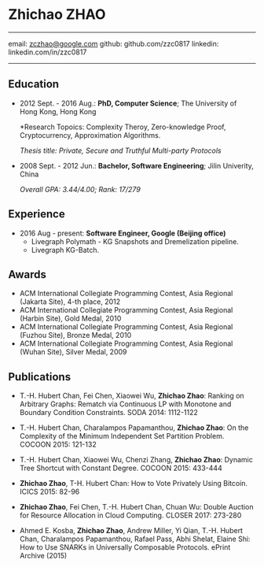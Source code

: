 Zhichao ZHAO
============

---------   --------------------------
email:      zczhao@google.com
github:     github.com/zzc0817
linkedin:   linkedin.com/in/zzc0817
---------   --------------------------

Education
---------
* 2012 Sept. - 2016 Aug.:
  **PhD, Computer Science**; The University of Hong Kong, Hong Kong

  *Research Topoics: Complexity Theroy, Zero-knowledge Proof, Cryptocurrency, Approximation Algorithms.

  *Thesis title: Private, Secure and Truthful Multi-party Protocols*

* 2008 Sept. - 2012 Jun.:
  **Bachelor, Software Engineering**; Jilin Univerity, China

  *Overall GPA: 3.44/4.00; Rank: 17/279*

Experience
----------
* 2016 Aug - present: **Software Engineer, Google (Beijing office)**
  * Livegraph Polymath - KG Snapshots and Dremelization pipeline.
  * Livegraph KG-Batch.


Awards
------
* ACM International Collegiate Programming Contest, Asia Regional (Jakarta Site), 4-th place, 2012
* ACM International Collegiate Programming Contest, Asia Regional (Harbin Site), Gold Medal, 2010
* ACM International Collegiate Programming Contest, Asia Regional (Fuzhou Site), Bronze Medal, 2010
* ACM International Collegiate Programming Contest, Asia Regional (Wuhan Site), Silver Medal, 2009

Publications
------------
* T.-H. Hubert Chan, Fei Chen, Xiaowei Wu, **Zhichao Zhao**:
Ranking on Arbitrary Graphs: Rematch via Continuous LP with Monotone and Boundary Condition Constraints.
SODA 2014: 1112-1122

* T.-H. Hubert Chan, Charalampos Papamanthou, **Zhichao Zhao**:
On the Complexity of the Minimum Independent Set Partition Problem.
COCOON 2015: 121-132

* T.-H. Hubert Chan, Xiaowei Wu, Chenzi Zhang, **Zhichao Zhao**:
Dynamic Tree Shortcut with Constant Degree.
COCOON 2015: 433-444

* **Zhichao Zhao**, T-H. Hubert Chan:
How to Vote Privately Using Bitcoin.
ICICS 2015: 82-96

* **Zhichao Zhao**, Fei Chen, T.-H. Hubert Chan, Chuan Wu:
Double Auction for Resource Allocation in Cloud Computing.
CLOSER 2017: 273-280

* 	Ahmed E. Kosba, **Zhichao Zhao**, Andrew Miller, Yi Qian, T.-H. Hubert Chan, Charalampos Papamanthou, Rafael Pass, Abhi Shelat, Elaine Shi:
How to Use SNARKs in Universally Composable Protocols.
ePrint Archive (2015)
